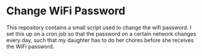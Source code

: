 # Change WiFi Password

This repository contains a small script used to change the wifi password. I set this up on a cron job so that the password on a certain network changes every day, such that my daughter has to do her chores before she receives the WiFi password.
